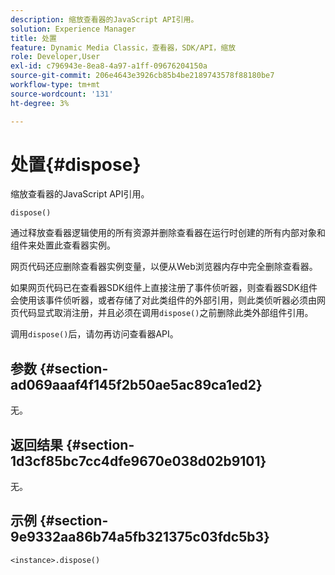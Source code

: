 ```yaml
---
description: 缩放查看器的JavaScript API引用。
solution: Experience Manager
title: 处置
feature: Dynamic Media Classic，查看器，SDK/API，缩放
role: Developer,User
exl-id: c796943e-8ea8-4a97-a1ff-09676204150a
source-git-commit: 206e4643e3926cb85b4be2189743578f88180be7
workflow-type: tm+mt
source-wordcount: '131'
ht-degree: 3%

---
```


# 处置{#dispose}

缩放查看器的JavaScript API引用。

`dispose()`

通过释放查看器逻辑使用的所有资源并删除查看器在运行时创建的所有内部对象和组件来处置此查看器实例。

网页代码还应删除查看器实例变量，以便从Web浏览器内存中完全删除查看器。

如果网页代码已在查看器SDK组件上直接注册了事件侦听器，则查看器SDK组件会使用该事件侦听器，或者存储了对此类组件的外部引用，则此类侦听器必须由网页代码显式取消注册，并且必须在调用`dispose()`之前删除此类外部组件引用。

调用`dispose()`后，请勿再访问查看器API。

## 参数 {#section-ad069aaaf4f145f2b50ae5ac89ca1ed2}

无。

## 返回结果 {#section-1d3cf85bc7cc4dfe9670e038d02b9101}

无。

## 示例 {#section-9e9332aa86b74a5fb321375c03fdc5b3}

```
<instance>.dispose()
```
